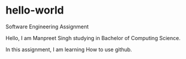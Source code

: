 # hello-world
Software Engineering Assignment 

Hello, I am Manpreet Singh studying in Bachelor of Computing Science.

In this assignment, I am learning How to use github.
